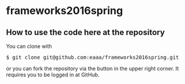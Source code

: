 # frameworks2016spring

How to use the code here at the repository
------------------------------------------

<p>You can clone with <pre>$ git clone git@github.com:eaaa/frameworks2016spring.git</pre>or you can fork the repository via the button in the upper right corner. It requires you to be logged in at GitHub.</p>